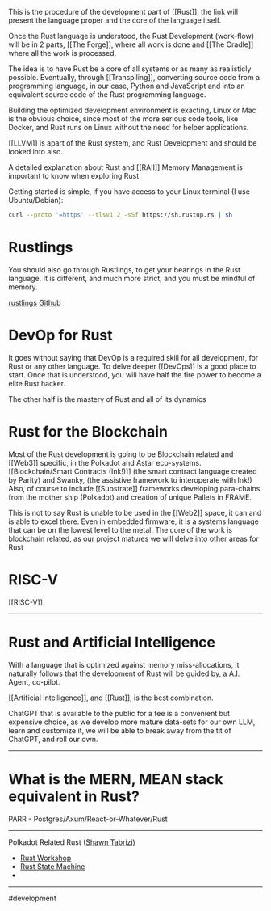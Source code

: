This is the procedure of the development part of [[Rust]], the link will present the language proper and the core of the language itself.

Once the Rust language is understood, the Rust Development (work-flow) will be in 2 parts, [[The Forge]], where all work is done and [[The Cradle]] where all the work is processed.  

The idea is to have Rust be a core of all systems or as many as realisticly possible.  Eventually, through [[Transpiling]], converting source code from a programming language, in our case, Python and JavaScript and into an equivalent source code of the Rust programming language.

Building the optimized development environment is exacting, Linux or Mac is the obvious choice, since most of the more serious code tools, like Docker, and Rust runs on Linux without  the need for helper applications.

[[LLVM]] is apart of the Rust system, and Rust Development and should be looked into also.

A detailed explanation about Rust and [[RAII]] Memory Management is important to know when exploring Rust

Getting started is simple, if you have access to your Linux terminal (I use Ubuntu/Debian):


```bash
curl --proto '=https' --tlsv1.2 -sSf https://sh.rustup.rs | sh
```


# Rustlings

You should also go through Rustlings, to get your bearings in the Rust language.  It is different, and much more strict, and you must be mindful of memory.

[rustlings Github](https://github.com/rust-lang/rustlings)


# DevOp for Rust
It goes without saying that DevOp is a required skill for all development, for Rust or any other language.  To delve deeper [[DevOps]] is a good place to start.  Once that is understood, you will have half the fire power to become a elite Rust hacker.

The other half is the mastery of Rust and all of its dynamics

# Rust for the Blockchain
Most of the Rust development is going to be Blockchain related and [[Web3]] specific, in the Polkadot and Astar eco-systems.  [[Blockchain/Smart Contracts (Ink!)]] (the smart contract language created by Parity) and Swanky, (the assistive framework to interoperate with Ink!)  Also, of course to include [[Substrate]] frameworks developing para-chains from the mother ship (Polkadot) and creation of unique Pallets in FRAME.

This is not to say Rust is unable to be used in the [[Web2]] space, it can and is able to excel there.  Even in embedded firmware, it is a systems language that can be on the lowest level to the metal.  The core of the work is blockchain related, as our project matures we will delve into other areas for Rust


# RISC-V
[[RISC-V]]

---
# Rust and Artificial Intelligence
With a language that is optimized against memory miss-allocations, it naturally follows that the development of Rust will be guided by, a A.I. Agent, co-pilot.

[[Artificial Intelligence]], and [[Rust]], is the best combination.

ChatGPT that is available to the public for a fee is a convenient but expensive choice, as we develop more mature data-sets for our own LLM, learn and customize it, we will be able to break away from the tit of ChatGPT, and roll our own.


---
# What is the MERN, MEAN stack equivalent in Rust?

PARR - Postgres/Axum/React-or-Whatever/Rust


---

Polkadot Related Rust ([Shawn Tabrizi](https://twitter.com/ShawnTabrizi/))
- [Rust Workshop](https://www.shawntabrizi.com/rust-and-polkadot-workshop/#/)
- [Rust State Machine](https://dotcodeschool.com/courses/rust-state-machine)
- 



---
#development 

